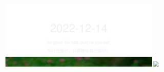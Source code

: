 <!-- [START DAILY SAYING] -->
<!-- Please keep comment here to allow auto-update -->
<p align="center">
  <img src="assets/daily-saying/2022-12-14.svg" height="196"/>
  <img src="https://365dots.vercel.app?d=2022-12-14" height="196"/>
</p>
<!-- [END DAILY SAYING] -->

<!-- <p align="center">
<img alt="profile views" src="https://komarev.com/ghpvc/?username=bubkoo&color=brightgreen&style=flat-square&label=PROFILE+VIEWS" />
</p> -->
